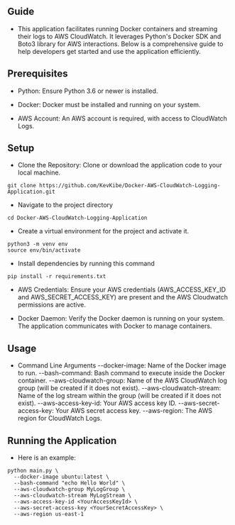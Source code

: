 ## Guide
- This application facilitates running Docker containers and streaming their logs to AWS CloudWatch. It leverages Python's Docker SDK and Boto3 library for AWS interactions. Below is a comprehensive guide to help developers get started and use the application efficiently.

## Prerequisites
- Python: Ensure Python 3.6 or newer is installed.

- Docker: Docker must be installed and running on your system.

- AWS Account: An AWS account is required, with access to CloudWatch Logs.

## Setup

- Clone the Repository: Clone or download the application code to your local machine.
```
git clone https://github.com/KevKibe/Docker-AWS-CloudWatch-Logging-Application.git

```

- Navigate to the project directory 
```
cd Docker-AWS-CloudWatch-Logging-Application
```

- Create a virtual environment for the project and activate it.
```
python3 -m venv env
source env/bin/activate
```

- Install dependencies by running this command
```
pip install -r requirements.txt

```
- AWS Credentials: Ensure your AWS credentials (AWS_ACCESS_KEY_ID and AWS_SECRET_ACCESS_KEY) are present and the AWS Cloudwatch permissions are active.

- Docker Daemon: Verify the Docker daemon is running on your system. The application communicates with Docker to manage containers.


## Usage
- Command Line Arguments
--docker-image: Name of the Docker image to run.
--bash-command: Bash command to execute inside the Docker container.
--aws-cloudwatch-group: Name of the AWS CloudWatch log group (will be created if it does not exist).
--aws-cloudwatch-stream: Name of the log stream within the group (will be created if it does not exist).
--aws-access-key-id: Your AWS access key ID.
--aws-secret-access-key: Your AWS secret access key.
--aws-region: The AWS region for CloudWatch Logs.

## Running the Application
- Here is an example:
```
python main.py \
  --docker-image ubuntu:latest \
  --bash-command "echo Hello World" \
  --aws-cloudwatch-group MyLogGroup \
  --aws-cloudwatch-stream MyLogStream \
  --aws-access-key-id <YourAccessKeyId> \
  --aws-secret-access-key <YourSecretAccessKey> \
  --aws-region us-east-1

```
